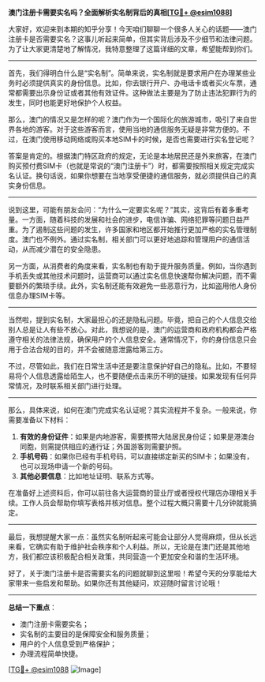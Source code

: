 **澳门注册卡需要实名吗？全面解析实名制背后的真相[[TG💪+ @esim1088](https://t.me/s/esim1088)]**

大家好，欢迎来到本期的知乎分享！今天咱们聊聊一个很多人关心的话题——澳门注册卡是否需要实名？这事儿听起来简单，但其实背后涉及不少细节和法律问题。为了让大家更清楚地了解情况，我特意整理了这篇详细的文章，希望能帮到你们。

---

首先，我们得明白什么是“实名制”。简单来说，实名制就是要求用户在办理某些业务时必须提供真实的身份信息。比如，你去银行开户、办电话卡或者买火车票，通常都需要出示身份证或者其他有效证件。这种做法主要是为了防止违法犯罪行为的发生，同时也能更好地保护个人权益。

那么，澳门的情况又是怎样的呢？澳门作为一个国际化的旅游城市，吸引了来自世界各地的游客。对于这些游客而言，使用当地的通信服务无疑是非常方便的。不过，在澳门使用移动网络或购买本地SIM卡的时候，是否也需要进行实名登记呢？

答案是肯定的。根据澳门特区政府的规定，无论是本地居民还是外来旅客，在澳门购买预付费SIM卡（也就是常说的“澳门注册卡”）时，都需要按照相关规定完成实名认证。换句话说，如果你想要在当地享受便捷的通信服务，就必须提供自己的真实身份信息。

---

说到这里，可能有朋友会问：“为什么一定要实名呢？”其实，这背后有着多重考量。一方面，随着科技的发展和社会的进步，电信诈骗、网络犯罪等问题日益严重。为了遏制这些问题的发生，许多国家和地区都开始推行更加严格的实名管理制度。澳门也不例外。通过实名制，相关部门可以更好地追踪和管理用户的通信活动，从而减少潜在的安全隐患。

另一方面，从消费者的角度来看，实名制也有助于提升服务质量。例如，当你遇到手机丢失或其他技术问题时，运营商可以通过实名信息快速帮你解决问题，而不需要额外的繁琐手续。此外，实名制还能有效避免一些恶意行为，比如盗用他人身份信息办理SIM卡等。

---

当然啦，提到实名制，大家最担心的还是隐私问题。毕竟，把自己的个人信息交给别人总是让人有些不放心。对此，我想说的是，澳门的运营商和政府机构都会严格遵守相关的法律法规，确保用户的个人信息安全。通常情况下，你的身份信息只会用于合法合规的目的，并不会被随意泄露给第三方。

不过，尽管如此，我们在日常生活中还是要注意保护好自己的隐私。比如，不要轻易将个人信息透露给陌生人，也不要随便点击来历不明的链接。如果发现有任何异常情况，及时联系相关部门进行处理。

---

那么，具体来说，如何在澳门完成实名认证呢？其实流程并不复杂。一般来说，你需要准备以下材料：

1. **有效的身份证件**：如果是内地游客，需要携带大陆居民身份证；如果是港澳台同胞，则需提供相应的通行证；外国游客则需要护照。
2. **手机号码**：如果你已经有手机号码，可以直接绑定新买的SIM卡；如果没有，也可以现场申请一个新的号码。
3. **其他必要信息**：比如地址证明、联系方式等。

在准备好上述资料后，你可以前往各大运营商的营业厅或者授权代理店办理相关手续。工作人员会帮助你填写表格并核对信息。整个过程大概只需要十几分钟就能搞定。

---

最后，我想提醒大家一点：虽然实名制听起来可能会让部分人觉得麻烦，但从长远来看，它确实有助于维护社会秩序和个人利益。所以，无论是在澳门还是其他地方，我们都应该积极配合相关政策，共同营造一个更加安全和谐的生活环境。

好了，关于澳门注册卡是否需要实名的问题就聊到这里啦！希望今天的分享能给大家带来一些启发和帮助。如果你还有其他疑问，欢迎随时留言讨论哦！

---

**总结一下重点**：
- 澳门注册卡需要实名；
- 实名制的主要目的是保障安全和服务质量；
- 用户的个人信息受到严格保护；
- 办理流程简单快捷。

[[TG💪+ @esim1088](https://t.me/s/esim1088) ![Image](https://i.postimg.cc/4NQfJmqS/Snipaste-2025-05-13-00-14-12.png)]
